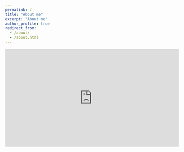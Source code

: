 ```yaml
---
permalink: /
title: "About me"
excerpt: "About me"
author_profile: true
redirect_from: 
  - /about/
  - /about.html
---
```

<iframe width="560" height="315" src="https://www.youtube.com/embed/0ifPnbA60BI" title="YouTube video player" frameborder="0" allow="accelerometer; autoplay; clipboard-write; encrypted-media; gyroscope; picture-in-picture; web-share" allowfullscreen></iframe>
